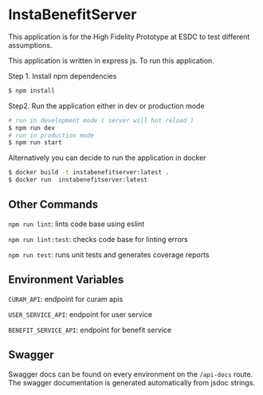 # InstaBenefitServer

This application is for the High Fidelity Prototype at ESDC to test different assumptions.

This application is written in express js. To run this application.

Step 1. Install npm dependencies
```bash 
$ npm install
```  

Step2. Run the application either in dev or production mode
```bash
# run in development mode ( server will hot reload )
$ npm run dev
# run in production mode
$ npm run start
```

Alternatively you can decide to run the application in docker
```bash
$ docker build -t instabenefitserver:latest . 
$ docker run  instabenefitserver:latest
```

## Other Commands

`npm run lint`: lints code base using eslint

`npm run lint:test`: checks code base for linting errors

`npm run test`: runs unit tests and generates coverage reports

## Environment Variables 

```CURAM_API```: endpoint for curam apis

```USER_SERVICE_API```: endpoint for user service

```BENEFIT_SERVICE_API```: endpoint for benefit service

## Swagger 

Swagger docs can be found on every environment on the `/api-docs` route. The swagger documentation is generated automatically from jsdoc strings. 


